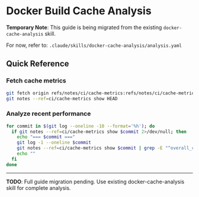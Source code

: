 # Docker Build Cache Analysis

**Temporary Note**: This guide is being migrated from the existing `docker-cache-analysis` skill.

For now, refer to: `.claude/skills/docker-cache-analysis/analysis.yaml`

## Quick Reference

### Fetch cache metrics
```bash
git fetch origin refs/notes/ci/cache-metrics:refs/notes/ci/cache-metrics
git notes --ref=ci/cache-metrics show HEAD
```

### Analyze recent performance
```bash
for commit in $(git log --oneline -10 --format='%h'); do
  if git notes --ref=ci/cache-metrics show $commit 2>/dev/null; then
    echo "=== $commit ==="
    git log -1 --oneline $commit
    git notes --ref=ci/cache-metrics show $commit | grep -E "^overall_cache_hit_rate|^base_image"
    echo ""
  fi
done
```

---

**TODO**: Full guide migration pending. Use existing docker-cache-analysis skill for complete analysis.
